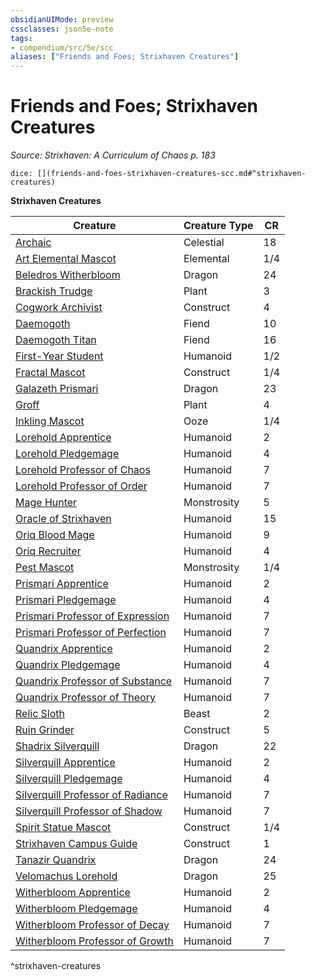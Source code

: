 ```yaml
---
obsidianUIMode: preview
cssclasses: json5e-note
tags:
- compendium/src/5e/scc
aliases: ["Friends and Foes; Strixhaven Creatures"]
---
```

# Friends and Foes; Strixhaven Creatures
*Source: Strixhaven: A Curriculum of Chaos p. 183* 

`dice: [](friends-and-foes-strixhaven-creatures-scc.md#^strixhaven-creatures)`

**Strixhaven Creatures**

| Creature | Creature Type | CR |
|----------|---------------|----|
| [Archaic](b_archaic-scc.md) | Celestial | 18 |
| [Art Elemental Mascot](b_art-elemental-mascot-scc.md) | Elemental | 1/4 |
| [Beledros Witherbloom](compendium/bestiary/npc/beledros-witherbloom-scc.md) | Dragon | 24 |
| [Brackish Trudge](compendium/bestiary/plant/brackish-trudge-scc.md) | Plant | 3 |
| [Cogwork Archivist](b_cogwork-archivist-scc.md) | Construct | 4 |
| [Daemogoth](b_daemogoth-scc.md) | Fiend | 10 |
| [Daemogoth Titan](b_daemogoth-titan-scc.md) | Fiend | 16 |
| [First-Year Student](b_first-year-student-scc.md) | Humanoid | 1/2 |
| [Fractal Mascot](2.%20GM%20Tools/5eTools%20Compendium%20&%20Rules/_compendium/bestiary/construct/b_.md) | Construct | 1/4 |
| [Galazeth Prismari](compendium/bestiary/npc/galazeth-prismari-scc.md) | Dragon | 23 |
| [Groff](compendium/bestiary/plant/groff-scc.md) | Plant | 4 |
| [Inkling Mascot](compendium/bestiary/ooze/inkling-mascot-scc.md) | Ooze | 1/4 |
| [Lorehold Apprentice](b_lorehold-apprentice-scc.md) | Humanoid | 2 |
| [Lorehold Pledgemage](b_lorehold-pledgemage-scc.md) | Humanoid | 4 |
| [Lorehold Professor of Chaos](b_lorehold-professor-of-chaos-scc.md) | Humanoid | 7 |
| [Lorehold Professor of Order](b_lorehold-professor-of-order-scc.md) | Humanoid | 7 |
| [Mage Hunter](b_mage-hunter-scc.md) | Monstrosity | 5 |
| [Oracle of Strixhaven](b_oracle-of-strixhaven-scc.md) | Humanoid | 15 |
| [Oriq Blood Mage](b_oriq-blood-mage-scc.md) | Humanoid | 9 |
| [Oriq Recruiter](b_oriq-recruiter-scc.md) | Humanoid | 4 |
| [Pest Mascot](b_pest-mascot-scc.md) | Monstrosity | 1/4 |
| [Prismari Apprentice](b_prismari-apprentice-scc.md) | Humanoid | 2 |
| [Prismari Pledgemage](b_prismari-pledgemage-scc.md) | Humanoid | 4 |
| [Prismari Professor of Expression](b_prismari-professor-of-expression-scc.md) | Humanoid | 7 |
| [Prismari Professor of Perfection](b_prismari-professor-of-perfection-scc.md) | Humanoid | 7 |
| [Quandrix Apprentice](b_quandrix-apprentice-scc.md) | Humanoid | 2 |
| [Quandrix Pledgemage](b_quandrix-pledgemage-scc.md) | Humanoid | 4 |
| [Quandrix Professor of Substance](b_quandrix-professor-of-substance-scc.md) | Humanoid | 7 |
| [Quandrix Professor of Theory](b_quandrix-professor-of-theory-scc.md) | Humanoid | 7 |
| [Relic Sloth](b_relic-sloth-scc.md) | Beast | 2 |
| [Ruin Grinder](b_ruin-grinder-scc.md) | Construct | 5 |
| [Shadrix Silverquill](compendium/bestiary/npc/shadrix-silverquill-scc.md) | Dragon | 22 |
| [Silverquill Apprentice](b_silverquill-apprentice-scc.md) | Humanoid | 2 |
| [Silverquill Pledgemage](b_silverquill-pledgemage-scc.md) | Humanoid | 4 |
| [Silverquill Professor of Radiance](b_silverquill-professor-of-radiance-scc.md) | Humanoid | 7 |
| [Silverquill Professor of Shadow](b_silverquill-professor-of-shadow-scc.md) | Humanoid | 7 |
| [Spirit Statue Mascot](b_spirit-statue-mascot-scc.md) | Construct | 1/4 |
| [Strixhaven Campus Guide](b_strixhaven-campus-guide-scc.md) | Construct | 1 |
| [Tanazir Quandrix](compendium/bestiary/npc/tanazir-quandrix-scc.md) | Dragon | 24 |
| [Velomachus Lorehold](compendium/bestiary/npc/velomachus-lorehold-scc.md) | Dragon | 25 |
| [Witherbloom Apprentice](b_witherbloom-apprentice-scc.md) | Humanoid | 2 |
| [Witherbloom Pledgemage](b_witherbloom-pledgemage-scc.md) | Humanoid | 4 |
| [Witherbloom Professor of Decay](b_witherbloom-professor-of-decay-scc.md) | Humanoid | 7 |
| [Witherbloom Professor of Growth](b_witherbloom-professor-of-growth-scc.md) | Humanoid | 7 |
^strixhaven-creatures